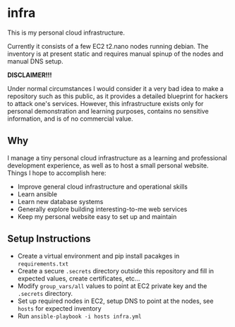 # infra

This is my personal cloud infrastructure.

Currently it consists of a few EC2 t2.nano nodes running debian.
The inventory is at present static and requires manual spinup of
the nodes and manual DNS setup.

**DISCLAIMER!!!**

Under normal circumstances I would consider it a very bad idea to
make a repository such as this public, as it provides a detailed
blueprint for hackers to attack one's services. However, this
infrastructure exists only for personal demonstration and learning
purposes, contains no sensitive information, and is of no
commercial value.

## Why

I manage a tiny personal cloud infrastructure as a learning and
professional development experience, as well as to host a small
personal website. Things I hope to accomplish here:

- Improve general cloud infrastructure and operational skills
- Learn ansible
- Learn new database systems
- Generally explore building interesting-to-me web services
- Keep my personal website easy to set up and maintain

## Setup Instructions

- Create a virtual environment and pip install pacakges in `requirements.txt`
- Create a secure `.secrets` directory outside this repository and fill in
  expected values, create certificates, etc...
- Modify `group_vars/all` values to point at EC2 private key and the
  `.secrets` directory.
- Set up required nodes in EC2, setup DNS to point at the nodes, see
  `hosts` for expected inventory
- Run `ansible-playbook -i hosts infra.yml`
